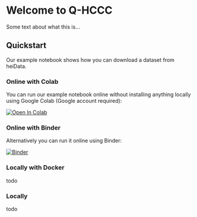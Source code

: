 # Welcome to Q-HCCC

Some text about what this is...

## Quickstart

Our example notebook shows how you can download a dataset from heiData.

### Online with Colab

You can run our example notebook online without installing anything locally using Google Colab (Google account required):

[![Open In Colab](https://colab.research.google.com/assets/colab-badge.svg)](https://colab.research.google.com/github/ssciwr/QHCC/blob/main/notebooks/example.ipynb)

### Online with Binder

Alternatively you can run it online using Binder:

[![Binder](https://mybinder.org/badge_logo.svg)](https://mybinder.org/v2/gh/ssciwr/QHCC/HEAD?labpath=notebooks%2Fexample.ipynb)

### Locally with Docker

todo

### Locally

todo

